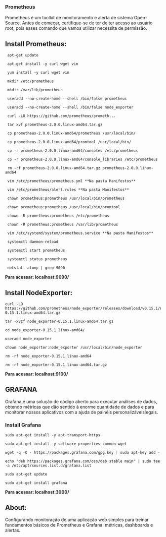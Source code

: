 
### Prometheus

   Prometheus é um toolkit de monitoramento e alerta de sistema Open-Source.
   Antes de começar, certifique-se de ter de ter acesso ao usuário root, pois esses comando que vamos utilizar necessita de permissão.

## Install Prometheus:
```
 apt-get update

 apt-get install -y curl wget vim

 yum install -y curl wget vim

 mkdir /etc/prometheus

 mkdir /var/lib/prometheus

 useradd --no-create-home --shell /bin/false prometheus

 useradd --no-create-home --shell /bin/false node_exporter

 curl -LO https://github.com/prometheus/prometh...

 tar xvf prometheus-2.0.0.linux-amd64.tar.gz

 cp prometheus-2.0.0.linux-amd64/prometheus /usr/local/bin/

 cp prometheus-2.0.0.linux-amd64/promtool /usr/local/bin/

 cp -r prometheus-2.0.0.linux-amd64/consoles /etc/prometheus

 cp -r prometheus-2.0.0.linux-amd64/console_libraries /etc/prometheus

 rm -rf prometheus-2.0.0.linux-amd64.tar.gz prometheus-2.0.0.linux-amd64

 vim /etc/prometheus/prometheus.yml **Na pasta Manifestos**

 vim /etc/prometheus/alert.rules **Na pasta Manifestos**

 chown prometheus:prometheus /usr/local/bin/prometheus

 chown prometheus:prometheus /usr/local/bin/promtool

 chown -R prometheus:prometheus /etc/prometheus

 chown -R prometheus:prometheus /var/lib/prometheus

 vim /etc/systemd/system/prometheus.service **Na pasta Manifestos**

 systemctl daemon-reload

 systemctl start prometheus

 systemctl status prometheus

 netstat -atunp | grep 9090   
```

**Para acessar: localhost:9090/**

## Install NodeExporter:
```
curl -LO https://github.com/prometheus/node_exporter/releases/download/v0.15.1/node_exporter-0.15.1.linux-amd64.tar.gz

tar -xvzf node_exporter-0.15.1.linux-amd64.tar.gz

cd node_exporter-0.15.1.linux-amd64/

useradd node_exporter

chown node_exporter:node_exporter /usr/local/bin/node_exporter

rm -rf node_exporter-0.15.1.linux-amd64

rm -rf node_exporter-0.15.1.linux-amd64.tar.gz
```

**Para acessar: localhost:9100/**



## GRAFANA

Grafana é uma solução de código aberto para executar análises de dados, obtendo métricas que dão sentido à enorme quantidade de dados e para monitorar nossos aplicativos com a ajuda de painéis personalizáveis ​​legais.


### Install Grafana
```
sudo apt-get install -y apt-transport-https

sudo apt-get install -y software-properties-common wget

wget -q -O - https://packages.grafana.com/gpg.key | sudo apt-key add -

echo "deb https://packages.grafana.com/oss/deb stable main" | sudo tee -a /etc/apt/sources.list.d/grafana.list

sudo apt-get update

sudo apt-get install grafana
```
**Para acessar: localhost:3000/**

## About:

  Configurando monitoração de uma aplicação web simples para treinar fundamentos básicos de Prometheus e Grafana: métricas, dashboards e alertas.
